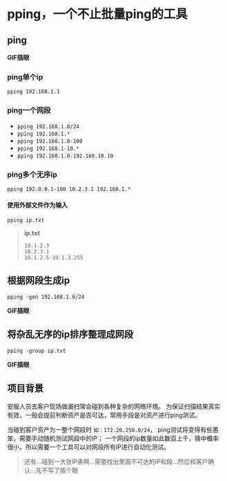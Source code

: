 # pping，一个不止批量ping的工具

## ping

**GIF插眼**

### ping单个ip

```
pping 192.168.1.1
```

### ping一个网段

- `pping 192.168.1.0/24`
- `pping 192.168.1.*`
- `pping 192.168.1.0-100`
- `pping 192.168.1-10.*`
- `pping 192.168.1.0-192.168.10.10`

### ping多个无序ip

```
pping 192.0.0.1-100 10.2.3.1 192.168.1.*
```

#### 使用外部文件作为输入

```
pping ip.txt
```

> **ip.txt**
> ```
> 10.1.2.3
> 10.2.3.1
> 10.1.2.5-10.1.3.255
> ```

## 根据网段生成ip

```
pping -gen 192.168.1.0/24
```

**GIF插眼**

## 将杂乱无序的ip排序整理成网段

```
pping -group ip.txt
```

**GIF插眼**


## 项目背景

安服人员去客户现场做漏扫常会碰到各种复杂的网络环境。 为保证扫描结果真实有效，一般会提前判断资产是否可达，常用手段是对资产进行ping测试。

当碰到客户资产为一整个网段时 `如：172.20.250.0/24`，
ping测试将变得有些愚笨，需要手动随机测试网段中的IP；
一个网段的ip数量如此数百上千，猜中概率很小，所以需要一个工具可以对网段所有IP进行自动化测试。


> 还有...碰到一大张IP表啊...需要找出里面不可达的IP和段...然后和客户确认...先不写了插个眼





